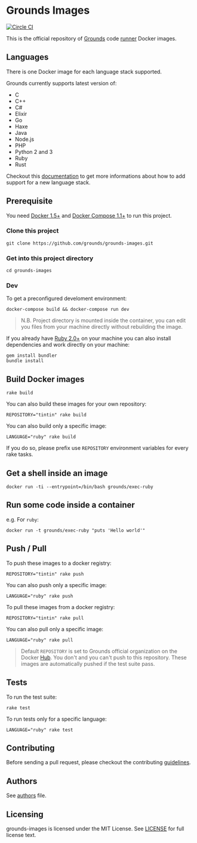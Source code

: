# Grounds Images
[![Circle CI](https://circleci.com/gh/grounds/grounds-images/tree/master.svg?style=svg)](https://circleci.com/gh/grounds/grounds-images/tree/master)

This is the official repository of [Grounds](http://beta.42grounds.io) code
[runner](http://github.com/grounds/grounds-exec) Docker images.

## Languages
There is one Docker image for each language stack supported.

Grounds currently supports latest version of:

- C
- C++
- C#
- Elixir
- Go
- Haxe
- Java
- Node.js
- PHP
- Python 2 and 3
- Ruby
- Rust

Checkout this [documentation](/docs/NEW_LANGUAGE.md) to get more informations
about how to add support for a new language stack.

## Prerequisite

You need [Docker 1.5+](https://www.docker.com/) and
[Docker Compose 1.1+](https://docs.docker.com/compose/) to run this project.

### Clone this project

    git clone https://github.com/grounds/grounds-images.git

### Get into this project directory

    cd grounds-images

### Dev

To get a preconfigured develoment environment:

    docker-compose build && docker-compose run dev

>N.B. Project directory is mounted inside the container, you can edit you files
from your machine directly without rebuilding the image.

If you already have [Ruby 2.0+](http://www.ruby-lang.org) on your machine you
can also install dependencies and work directly on your machine:

    gem install bundler
    bundle install

## Build Docker images

    rake build

You can also build these images for your own repository:

    REPOSITORY="tintin" rake build

You can also build only a specific image:

    LANGUAGE="ruby" rake build

If you do so, please prefix use `REPOSITORY` environment variables for every rake
tasks.

## Get a shell inside an image

    docker run -ti --entrypoint=/bin/bash grounds/exec-ruby

## Run some code inside a container

e.g. For `ruby`:

    docker run -t grounds/exec-ruby "puts 'Hello world'"

## Push / Pull

To push these images to a docker registry:

    REPOSITORY="tintin" rake push

You can also push only a specific image:

    LANGUAGE="ruby" rake push

To pull these images from a docker registry:

    REPOSITORY="tintin" rake pull

You can also pull only a specific image:

    LANGUAGE="ruby" rake pull

>Default `REPOSITORY` is set to Grounds official organization on the Docker
[Hub](http://registry.hub.docker.com/repos/grounds/). You don't and you
can't push to this repository. These images are automatically pushed if the
test suite pass.

## Tests

To run the test suite:

    rake test

To run tests only for a specific language:

    LANGUAGE="ruby" rake test

## Contributing

Before sending a pull request, please checkout the contributing
[guidelines](/docs/CONTRIBUTING.md).

## Authors

See [authors](/docs/AUTHORS.md) file.

## Licensing

grounds-images is licensed under the MIT License. See [LICENSE](LICENSE) for
full license text.
